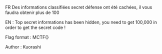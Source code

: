 FR Des informations classifiées secret défense ont été cachées, il vous faudra obtenir plus de 100 

EN : Top secret informations has been hidden, you need to get 100,000 in order to get the secret code !

Flag format : MCTF{}

Author : Kuorashi
